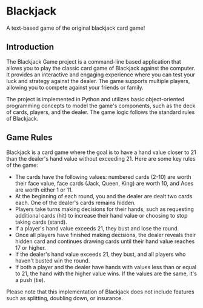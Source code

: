 # Blackjack
A text-based game of the original blackjack card game!

## Introduction

The Blackjack Game project is a command-line based application that allows you to play the classic card game of Blackjack against the computer. It provides an interactive and engaging experience where you can test your luck and strategy against the dealer. The game supports multiple players, allowing you to compete against your friends or family.

The project is implemented in Python and utilizes basic object-oriented programming concepts to model the game's components, such as the deck of cards, players, and the dealer. The game logic follows the standard rules of Blackjack.

## Game Rules

Blackjack is a card game where the goal is to have a hand value closer to 21 than the dealer's hand value without exceeding 21. Here are some key rules of the game:

- The cards have the following values: numbered cards (2-10) are worth their face value, face cards (Jack, Queen, King) are worth 10, and Aces are worth either 1 or 11.
- At the beginning of each round, you and the dealer are dealt two cards each. One of the dealer's cards remains hidden.
- Players take turns making decisions for their hands, such as requesting additional cards (hit) to increase their hand value or choosing to stop taking cards (stand).
- If a player's hand value exceeds 21, they bust and lose the round.
- Once all players have finished making decisions, the dealer reveals their hidden card and continues drawing cards until their hand value reaches 17 or higher.
- If the dealer's hand value exceeds 21, they bust, and all players who haven't busted win the round.
- If both a player and the dealer have hands with values less than or equal to 21, the hand with the higher value wins. If the values are the same, it's a push (tie).

Please note that this implementation of Blackjack does not include features such as splitting, doubling down, or insurance.
